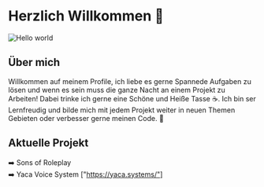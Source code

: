 # Herzlich Willkommen :wave:

<img src="https://raw.githubusercontent.com/sagar-viradiya/sagar-viradiya/master/resources/banner.png" alt="Hello world">

## Über mich

Willkommen auf meinem Profile,
ich liebe es gerne Spannede Aufgaben zu lösen und wenn es sein muss die ganze Nacht an einem Projekt zu Arbeiten!
Dabei trinke ich gerne eine Schöne und Heiße Tasse ☕.
Ich bin ser Lernfreudig und bilde mich mit jedem Projekt weiter in neuen Themen Gebieten oder verbesser gerne meinen Code. 🐊

## Aktuelle Projekt

➡️ Sons of Roleplay <br /> 
➡️ Yaca Voice System ["https://yaca.systems/"]


<!--
**sagar-viradiya/sagar-viradiya** is a ✨ _special_ ✨ repository because its `README.md` (this file) appears on your GitHub profile.

Here are some ideas to get you started:

- 🔭 I’m currently working on ...
- 🌱 I’m currently learning ...
- 👯 I’m looking to collaborate on ...
- 🤔 I’m looking for help with ...
- 💬 Ask me about ...
- 📫 How to reach me: ...
- 😄 Pronouns: ...
- ⚡ Fun fact: ...
-->
